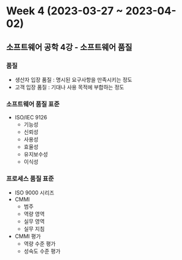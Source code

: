# Week 4 (2023-03-27 ~ 2023-04-02)
## 소프트웨어 공학 4강 - 소프트웨어 품질
### 품질
- 생산자 입장 품질 : 명시된 요구사항을 만족시키는 정도
- 고객 입장 품질 : 기대나 사용 목적에 부합하는 정도

### 소프트웨어 품질 표준
- ISO/IEC 9126
    - 기능성
    - 신뢰성
    - 사용성
    - 효율성
    - 유지보수성
    - 이식성

### 프로세스 품질 표준
- ISO 9000 시리즈
- CMMI 
    - 범주
    - 역량 영역
    - 실무 영역
    - 실무 지침
- CMMI 평가
    - 역량 수준 평가
    - 성숙도 수준 평가
